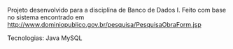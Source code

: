 Projeto desenvolvido para a disciplina de Banco de Dados I.
Feito com base no sistema encontrado em http://www.dominiopublico.gov.br/pesquisa/PesquisaObraForm.jsp

Tecnologias:
Java
MySQL

